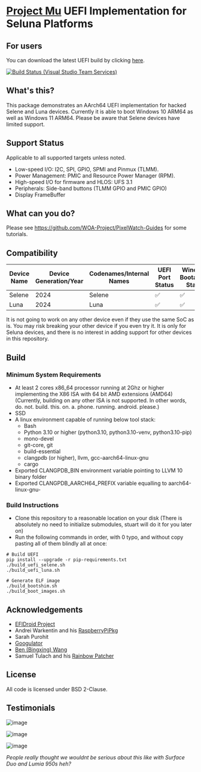 # [Project Mu](https://microsoft.github.io/mu/) UEFI Implementation for Seluna Platforms

## For users

You can download the latest UEFI build by clicking [here](https://github.com/WOA-Project/mu_seluna_platforms/releases).

[![Build Status (Visual Studio Team Services)](https://gus33000.visualstudio.com/mu_seluna_platforms/_apis/build/status/mu_seluna_platforms%20CI?branchName=main)](https://gus33000.visualstudio.com/mu_seluna_platforms/_build/latest?definitionId=1&branchName=main)

## What's this?

This package demonstrates an AArch64 UEFI implementation for hacked Selene and Luna devices. Currently it is able to boot Windows 10 ARM64 as well as Windows 11 ARM64. Please be aware that Selene devices have limited support.

## Support Status

Applicable to all supported targets unless noted.

- Low-speed I/O: I2C, SPI, GPIO, SPMI and Pinmux (TLMM).
- Power Management: PMIC and Resource Power Manager (RPM).
- High-speed I/O for firmware and HLOS: UFS 3.1
- Peripherals: Side-band buttons (TLMM GPIO and PMIC GPIO)
- Display FrameBuffer

## What can you do?

Please see https://github.com/WOA-Project/PixelWatch-Guides for some tutorials.

## Compatibility

| Device Name   | Device Generation/Year | Codenames/Internal Names | UEFI Port Status | Windows Bootability Status |
|---------------|------------------------|--------------------------|------------------|----------------------------|
| Selene        | 2024                   | Selene                   | ✅               | ✅                        |
| Luna          | 2024                   | Luna                     | ✅               | ✅                        |

It is not going to work on any other device even if they use the same SoC as is. You may risk breaking your other device if you even try it. It is only for Seluna devices, and there is no interest in adding support for other devices in this repository.

## Build

### Minimum System Requirements

- At least 2 cores x86_64 processor running at 2Ghz or higher implementing the X86 ISA with 64 bit AMD extensions (AMD64) (Currently, building on any other ISA is not supported. In other words, do. not. build. this. on. a. phone. running. android. please.)
- SSD
- A linux environment capable of running below tool stack:
  - Bash
  - Python 3.10 or higher (python3.10, python3.10-venv, python3.10-pip)
  - mono-devel
  - git-core, git
  - build-essential
  - clangpdb (or higher), llvm, gcc-aarch64-linux-gnu
  - cargo
- Exported CLANGPDB_BIN environment variable pointing to LLVM 10 binary folder
- Exported CLANGPDB_AARCH64_PREFIX variable equalling to aarch64-linux-gnu-

### Build Instructions

- Clone this repository to a reasonable location on your disk (There is absolutely no need to initialize submodules, stuart will do it for you later on)
- Run the following commands in order, with 0 typo, and without copy pasting all of them blindly all at once:

```
# Build UEFI
pip install --upgrade -r pip-requirements.txt
./build_uefi_selene.sh
./build_uefi_luna.sh

# Generate ELF image
./build_bootshim.sh
./build_boot_images.sh
```

## Acknowledgements

- [EFIDroid Project](http://efidroid.org)
- Andrei Warkentin and his [RaspberryPiPkg](https://github.com/andreiw/RaspberryPiPkg)
- Sarah Purohit
- [Googulator](https://github.com/Googulator/)
- [Ben (Bingxing) Wang](https://github.com/imbushuo/)
- Samuel Tulach and his [Rainbow Patcher](https://github.com/SamuelTulach/rainbow)

## License

All code is licensed under BSD 2-Clause.

## Testimonials

![image](https://github.com/user-attachments/assets/5c981b22-768d-45cb-aa27-2bf2c80f1606)

![image](https://github.com/user-attachments/assets/939e1468-f108-4e4a-876e-b901392973b5)

![image](https://github.com/user-attachments/assets/64e87b20-a67a-476f-836b-b568131e2e9a)

_People really thought we wouldnt be serious about this like with Surface Duo and Lumia 950s heh?_


